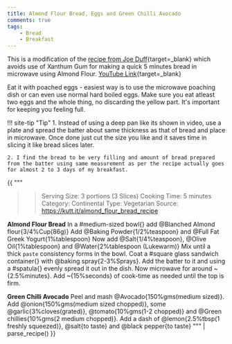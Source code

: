 ```yaml
---
title: Almond Flour Bread, Eggs and Green Chilli Avocado
comments: true
tags:
    - Bread
    - Breakfast
---
```


This is a modification of the [recipe from Joe Duff](https://kutt.it/almond_flour_bread_recipe){target=_blank} which avoids use of Xanthum Gum for making a quick 5 minutes bread in microwave using Almond Flour. [YouTube Link](https://youtu.be/-lh-0KxFjEM){target=_blank}

Eat it with poached eggs - easiest way is to use the microwave poaching dish or can even use normal hard boiled eggs. Make sure you eat atleast two eggs and the whole thing, no discarding the yellow part. It's important for keeping you feeling full. 

!!! site-tip "Tip"
    1. Instead of using a deep pan like its shown in video, use a plate and spread the batter about same thickness as that of bread and place in microwave. Once done just cut the size you like and it saves time in slicing it like bread slices later. 

    2. I find the bread to be very filling and amount of bread prepared from the batter using same measurement as per the recipe actually goes for almost 2 to 3 days of my breakfast.

{{ """
>> Serving Size: 3 portions (3 Slices)
>> Cooking Time: 5 minutes
>> Category: Continental
>> Type: Vegetarian
>> Source: https://kutt.it/almond_flour_bread_recipe

**Almond Flour Bread**
In a #medium-sized bowl{} add @Blanched Almond flour{3/4%Cup(86g)}
Add @Baking Powder{1/2%teaspoon} and @Full Fat Greek Yogurt{1%tablespoon}
Now add @Salt{1/4%teaspoon}, @Olive Oil{1%tablespoon} and @Water{2%tablespoon (Lukewarm)}
Mix until a thick `paste` consistency forms in the bowl.
Coat a #square glass sandwich container{} with @baking spray{2-3%Sprays}. 
Add the batter to it and using a #spatula{} evenly spread it out in the dish. 
Now microwave for around ~{2.5%minutes}.
Add ~{15%seconds} of cook-time as needed until the top is firm.

**Green Chilli Avocado**
Peel and mash @Avocado{150%gms(medium sized)}.
Add @onion{150%gms(medium sized chopped)}, some @garlic{3%cloves(grated)}, @tomato{10%gms(1-2 chopped)} and @Green chillies{10%gms(2 medium chopped)}. 
Add a dash of @lemon{2.5%tbsp(1 freshly squeezed)}, @salt{to taste} and @black pepper{to taste}
""" 
| parse_recipe() }}
